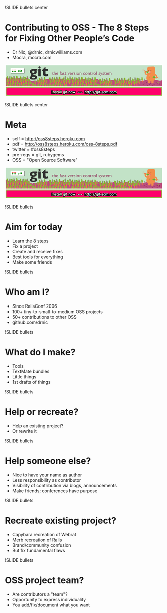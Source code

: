 !SLIDE bullets center
# Contributing to OSS - The 8 Steps for Fixing Other People’s Code #

* Dr Nic, @drnic, drnicwilliams.com
* Mocra, mocra.com

![Install Git Now](images/install-git-now.png)

!SLIDE bullets center
# Meta #

* self     = http://oss8steps.heroku.com
* pdf      = http://oss8steps.heroku.com/oss-8steps.pdf
* twitter  = #oss8steps
* pre-reqs = git, rubygems
* OSS      = "Open Source Software"

![Install Git Now](images/install-git-now.png)

!SLIDE bullets
# Aim for today #

* Learn the 8 steps
* Fix a project
* Create and receive fixes
* Best tools for everything
* Make some friends

!SLIDE bullets
# Who am I? #

* Since RailsConf 2006
* 100+ tiny-to-small-to-medium OSS projects
* 50+ contributions to other OSS
* github.com/drnic

!SLIDE bullets
# What do I make? #

* Tools
* TextMate bundles
* Little things
* 1st drafts of things

!SLIDE bullets
# Help or recreate? #

* Help an existing project?
* Or rewrite it

!SLIDE bullets
# Help someone else? #

* Nice to have your name as author
* Less responsibility as contributor
* Visibility of contribution via blogs, announcements
* Make friends; conferences have purpose

!SLIDE bullets
# Recreate existing project? #

* Capybara recreation of Webrat
* Merb recreation of Rails
* Brand/community confusion
* But fix fundamental flaws

!SLIDE bullets
# OSS project team? #

* Are contributors a "team"?
* Opportunity to express individuality
* You add/fix/document what you want

